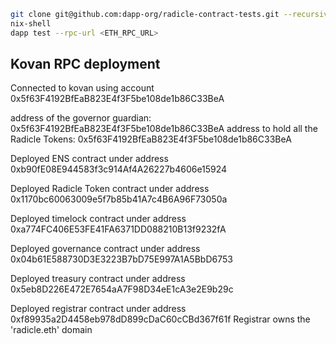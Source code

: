 ```sh
git clone git@github.com:dapp-org/radicle-contract-tests.git --recursive
nix-shell
dapp test --rpc-url <ETH_RPC_URL>
```

## Kovan RPC deployment

Connected to kovan using account 0x5f63F4192BfEaB823E4f3F5be108de1b86C33BeA

address of the governor guardian:
0x5f63F4192BfEaB823E4f3F5be108de1b86C33BeA
address to hold all the Radicle Tokens:
0x5f63F4192BfEaB823E4f3F5be108de1b86C33BeA

Deployed ENS contract under address 0xb90fE08E944583f3c914Af4A26227b4606e15924

Deployed Radicle Token contract under address 0x1170bc60063009e5f7b85b41A7c4B6A96F73050a

Deployed timelock contract under address 0xa774FC406E53FE41FA6371DD088210B13f9232fA

Deployed governance contract under address 0x04b61E588730D3E3223B7bD75E997A1A5BbD6753

Deployed treasury contract under address 0x5eb8D226E472E7654aA7F98D34eE1cA3e2E9b29c

Deployed registrar contract under address 0xf89935a2D4458eb978dD899cDaC60cCBd367f61f
Registrar owns the 'radicle.eth' domain
